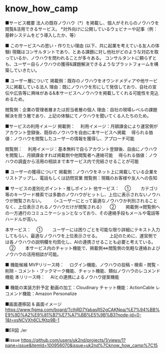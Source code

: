 # know_how_camp

■サービス概要
法人の既存ノウハウ（*）を掲載し、個人がそれらのノウハウを閲覧&活用できるサービス。
*対外向けに公開しているウェビナーや記事（例：基幹システムをどう導入したか、等）

■ このサービスへの思い・作りたい理由
(以下、共に起業を考えている友人の体験)
現職はコンサルタントであり、とある課題に対し他社がどのような対応を取っているか、ノウハウを問われることが多々ある。
コンサルタントに頼らずとも、ユーザー自らノウハウの獲得&課題解決できるようなプラットフォームを構築していきたい。

■ ユーザー層について
掲載側：既存のノウハウをオウンドメディアや他サービスに掲載している法人
理由：既にノウハウを形にして発信しており、自社の宣伝や広告等に興味がある&本サービスへノウハウを掲載してくれる可能性を見込めるため。

閲覧側：企業の管理者層または担当者層の個人
理由：自社の現場レベルの課題解決を担う層であり、上記の体験にてノウハウを聞いてくる人たちのため。

■サービスの利用イメージ
掲載側：
　利用イメージ：月額課金により運営側がアカウント登録後、既存のノウハウを自由に本サービスへ掲載
　得られる価値：ノウハウを閲覧したユーザーの情報を獲得し、アプローチ可能

閲覧側：
　利用イメージ：基本無料で自らアカウント登録後、自由にノウハウを閲覧し、月額課金すれば掲載側や他閲覧者へ連絡可能
　得られる価値：ノウハウの調査から活用の相談まで本サービス内で完結させることが可能

■ ユーザーの獲得について
掲載側：ノウハウをネット上に掲載している企業をリストアップし、電話もしくは訪問営業
閲覧側：現職のお客様や友人への告知

■ サービスの差別化ポイント・推しポイント
他サービス：
　①
　　カテゴリ等のキーワード検索では多数のノウハウがヒットし、上位に表示されないノウハウが閲覧されない。
　　（=ユーザーにとって最適なノウハウか判別されることなく、上位表示されるノウハウだけが閲覧される）
　②
　　掲載側→閲覧側への一方通行のコミュニケーションとなっており、その連絡手段もメールや電話等ハードルが高い。

本サービス：
　①
　　ユーザーには困りごとを可能な限り詳細にテキスト入力してもらい、最適なノウハウを上位表示させる。
　　上記のために、運営側では各ノウハウの説明欄を均質化し、AIの連携させることも必要と考えている。
　②
　　本サービス内のチャット機能で、掲載側⇔閲覧側の気軽な連絡およびノウハウの活用相談が可能。

■ 機能候補
MVPリリース時：
　ログイン機能、ノウハウの投稿・検索・閲覧・削除・コメント・ブックマーク機能、チャット機能、類似ノウハウのレコメンド機能
本リリース時：
　AIとの連携によるノウハウ提案機能

■ 機能の実装方針予定
動画の加工：Cloudinary
チャット機能：ActionCable
レコメンド機能：Amazon Personalize

■画面遷移図 & 画面イメージ
https://www.figma.com/board/TcIhRD7YabasR52gCAKNpa/%E7%94%BB%E9%9D%A2%E9%81%B7%E7%A7%BB%E5%9B%B3?node-id=0-1&t=xsNCVXh6CLfKtp9B-1

■ER図
./er

■issue
https://github.com/users/uk2nd/projects/1/views/1?pane=issue&itemId=100956070&issue=uk2nd%7Cknow_how_camp%7C15